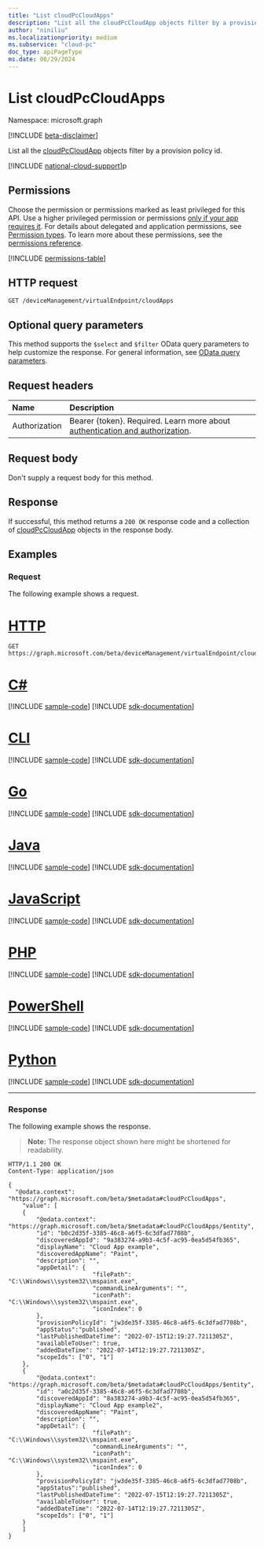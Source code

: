```yaml
---
title: "List cloudPcCloudApps"
description: "List all the cloudPcCloudApp objects filter by a provision policy id"
author: "niniliu"
ms.localizationpriority: medium
ms.subservice: "cloud-pc"
doc_type: apiPageType
ms.date: 08/29/2024
---
```


# List cloudPcCloudApps

Namespace: microsoft.graph

[!INCLUDE [beta-disclaimer](../../includes/beta-disclaimer.md)]

List all the [cloudPcCloudApp](../resources/cloudpccloudapp.md) objects filter by a provision policy id.

[!INCLUDE [national-cloud-support](../../includes/global-us.md)]p

## Permissions

Choose the permission or permissions marked as least privileged for this API. Use a higher privileged permission or permissions [only if your app requires it](/graph/permissions-overview#best-practices-for-using-microsoft-graph-permissions). For details about delegated and application permissions, see [Permission types](/graph/permissions-overview#permission-types). To learn more about these permissions, see the [permissions reference](/graph/permissions-reference).

<!-- { "blockType": "permissions", "name": "virtualendpoint_list_cloudpccloudapp" } -->
[!INCLUDE [permissions-table](../includes/permissions/virtualendpoint-list-cloudpccloudapp-permissions.md)]

## HTTP request

<!-- {
  "blockType": "ignored"
}
-->

``` http
GET /deviceManagement/virtualEndpoint/cloudApps
```

## Optional query parameters

This method supports the `$select` and `$filter` OData query parameters to help customize the response. For general information, see [OData query parameters](/graph/query-parameters).

## Request headers

| Name          | Description               |
| :------------ | :------------------------ |
|Authorization|Bearer {token}. Required. Learn more about [authentication and authorization](/graph/auth/auth-concepts).|

## Request body

Don't supply a request body for this method.

## Response

If successful, this method returns a `200 OK` response code and a collection of [cloudPcCloudApp](../resources/cloudpccloudapp.md) objects in the response body.

## Examples

### Request

The following example shows a request.

# [HTTP](#tab/http)
<!-- {
  "blockType": "request",
  "name": "list_cloudpccloudapps"
}
-->

``` http
GET https://graph.microsoft.com/beta/deviceManagement/virtualEndpoint/cloudApps
```

# [C#](#tab/csharp)
[!INCLUDE [sample-code](../includes/snippets/csharp/list-cloudpccloudapps-csharp-snippets.md)]
[!INCLUDE [sdk-documentation](../includes/snippets/snippets-sdk-documentation-link.md)]

# [CLI](#tab/cli)
[!INCLUDE [sample-code](../includes/snippets/cli/list-cloudpccloudapps-cli-snippets.md)]
[!INCLUDE [sdk-documentation](../includes/snippets/snippets-sdk-documentation-link.md)]

# [Go](#tab/go)
[!INCLUDE [sample-code](../includes/snippets/go/list-cloudpccloudapps-go-snippets.md)]
[!INCLUDE [sdk-documentation](../includes/snippets/snippets-sdk-documentation-link.md)]

# [Java](#tab/java)
[!INCLUDE [sample-code](../includes/snippets/java/list-cloudpccloudapps-java-snippets.md)]
[!INCLUDE [sdk-documentation](../includes/snippets/snippets-sdk-documentation-link.md)]

# [JavaScript](#tab/javascript)
[!INCLUDE [sample-code](../includes/snippets/javascript/list-cloudpccloudapps-javascript-snippets.md)]
[!INCLUDE [sdk-documentation](../includes/snippets/snippets-sdk-documentation-link.md)]

# [PHP](#tab/php)
[!INCLUDE [sample-code](../includes/snippets/php/list-cloudpccloudapps-php-snippets.md)]
[!INCLUDE [sdk-documentation](../includes/snippets/snippets-sdk-documentation-link.md)]

# [PowerShell](#tab/powershell)
[!INCLUDE [sample-code](../includes/snippets/powershell/list-cloudpccloudapps-powershell-snippets.md)]
[!INCLUDE [sdk-documentation](../includes/snippets/snippets-sdk-documentation-link.md)]

# [Python](#tab/python)
[!INCLUDE [sample-code](../includes/snippets/python/list-cloudpccloudapps-python-snippets.md)]
[!INCLUDE [sdk-documentation](../includes/snippets/snippets-sdk-documentation-link.md)]

---

### Response

The following example shows the response.

>**Note:** The response object shown here might be shortened for readability.
<!-- {
  "blockType": "response",
  "truncated": true,
  "@odata.type": "Collection(microsoft.graph.cloudPcCloudApp)"
}
-->

``` http
HTTP/1.1 200 OK
Content-Type: application/json

{
  "@odata.context": "https://graph.microsoft.com/beta/$metadata#cloudPcCloudApps",
    "value": [
    {
        "@odata.context": "https://graph.microsoft.com/beta/$metadata#cloudPcCloudApps/$entity",
        "id": "b0c2d35f-3385-46c8-a6f5-6c3dfad7708b",
        "discoveredAppId": "9a383274-a9b3-4c5f-ac95-0ea5d54fb365",
        "displayName": "Cloud App example",
        "discoveredAppName": "Paint",
        "description": "",    
        "appDetail": {
                        "filePath": "C:\\Windows\\system32\\mspaint.exe",                      
                        "commandLineArguments": "",
                        "iconPath": "C:\\Windows\\system32\\mspaint.exe",
                        "iconIndex": 0
        },
        "provisionPolicyId": "jw3de35f-3385-46c8-a6f5-6c3dfad7708b",
        "appStatus":"published",
        "lastPublishedDateTime": "2022-07-15T12:19:27.7211305Z",
        "availableToUser": true,
        "addedDateTime": "2022-07-14T12:19:27.7211305Z",
        "scopeIds": ["0", "1"]
    },
    {
        "@odata.context": "https://graph.microsoft.com/beta/$metadata#cloudPcCloudApps/$entity",
        "id": "a0c2d35f-3385-46c8-a6f5-6c3dfad7708b",
        "discoveredAppId": "8a383274-a9b3-4c5f-ac95-0ea5d54fb365",
        "displayName": "Cloud App example2",
        "discoveredAppName": "Paint",
        "description": "",    
        "appDetail": {
                        "filePath": "C:\\Windows\\system32\\mspaint.exe",                    
                        "commandLineArguments": "",
                        "iconPath": "C:\\Windows\\system32\\mspaint.exe",
                        "iconIndex": 0
        },
        "provisionPolicyId": "jw3de35f-3385-46c8-a6f5-6c3dfad7708b",
        "appStatus":"published",
        "lastPublishedDateTime": "2022-07-15T12:19:27.7211305Z",
        "availableToUser": true,
        "addedDateTime": "2022-07-14T12:19:27.7211305Z",
        "scopeIds": ["0", "1"]
    }
    ]
}
```
